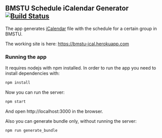 ## BMSTU Schedule iCalendar Generator [![Build Status](https://travis-ci.org/ed-asriyan/bmstu-schedule-ical.svg?branch=master)](https://travis-ci.org/ed-asriyan/bmstu-schedule-ical)
The app generates [iCalendar](https://en.wikipedia.org/wiki/ICalendar) file with the schedule for a certain group in
BMSTU.

The working site is here: https://bmstu-ical.herokuapp.com

### Running the app
It requires nodejs with npm installed.
In order to run the app you need to install dependencies with:
```bash
npm install
```

Now you can run the server:
```bash
npm start
```
And open http://localhost:3000 in the browser.

Also you can generate bundle only, without running the server:
```bash
npm run generate_bundle
```
